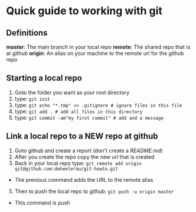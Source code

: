 # Quick guide to working with git

## Definitions

**master**: The main branch in your local repo
**remote**: The shared repo that is at github
**origin**: An alias on your machine to the remote url for the github repo


## Starting a local repo

1.  Goto the folder you want as your root directory  
2.  type: `git init`  
3.  type: `git echo "*.tmp" >> .gitignore # ignore files in this file`  
4.  type: `git add . # add all files in this directory`  
5.  type: `git commit -am"my first commit" # add and a message`  


## Link a local repo to a NEW repo at github

1.  Goto github and create a report (don't create a *README.md*)  
2.  After you create the repo copy the new url that is created
3.  Back in your local repo type: `git remote add origin
    git@github.com:dwheelerau/git-howto.git`
*    The previous command adds the URL to the remote alias
5.  Then to push the local repo to github: `git push -u origin master`
*    This command is *push <remote> <local branch>*
